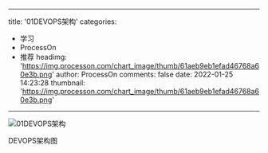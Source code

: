 
---
title: '01DEVOPS架构'
categories: 
 - 学习
 - ProcessOn
 - 推荐
headimg: 'https://img.processon.com/chart_image/thumb/61aeb9eb1efad46768a60e3b.png'
author: ProcessOn
comments: false
date: 2022-01-25 14:23:28
thumbnail: 'https://img.processon.com/chart_image/thumb/61aeb9eb1efad46768a60e3b.png'
---

<div>   
<img class="thumb" alt="01DEVOPS架构" src="https://img.processon.com/chart_image/thumb/61aeb9eb1efad46768a60e3b.png" referrerpolicy="no-referrer">
<p>DEVOPS架构图</p>  
</div>
            